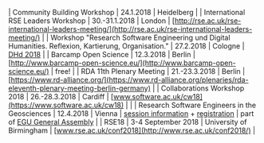 | Community Building Workshop | 24.1.2018 | Heidelberg |
| International RSE Leaders Workshop | 30.-31.1.2018 | London | [http://rse.ac.uk/rse-international-leaders-meeting/](http://rse.ac.uk/rse-international-leaders-meeting/) |
| Workshop "Research Software Engineering und Digital Humanities. Reflexion, Kartierung, Organisation." | 27.2.2018 | Cologne | [DHd 2018](http://dhd2018.uni-koeln.de/programm-dienstag/) |
| Barcamp Open Science | 12.3.2018 | Berlin | [http://www.barcamp-open-science.eu/](http://www.barcamp-open-science.eu/) | free! |
| RDA 11th Plenary Meeting | 21.-23.3.2018 | Berlin | [https://www.rd-alliance.org/](https://www.rd-alliance.org/plenaries/rda-eleventh-plenary-meeting-berlin-germany) | 
| Collaborations Workshop 2018 | 26.-28.3.2018 | Cardiff | [www.software.ac.uk/cw18](https://www.software.ac.uk/cw18) | |
| Research Software Engineers in the Geosciences | 12.4.2018 | Vienna | [session information](http://meetingorganizer.copernicus.org/EGU2018/session/29539) + [registration](https://docs.google.com/forms/d/e/1FAIpQLSeolsrBOqBuUIn7_mM7rhKU_iKSl1ezl2s8bAgTy8hrkJxRpg/viewform) | part of [EGU General Assembly](https://egu2018.eu/) |
| RSE18 | 3-4 September 2018 | University of Birmingham | [www.rse.ac.uk/conf2018](http://www.rse.ac.uk/conf2018/) |